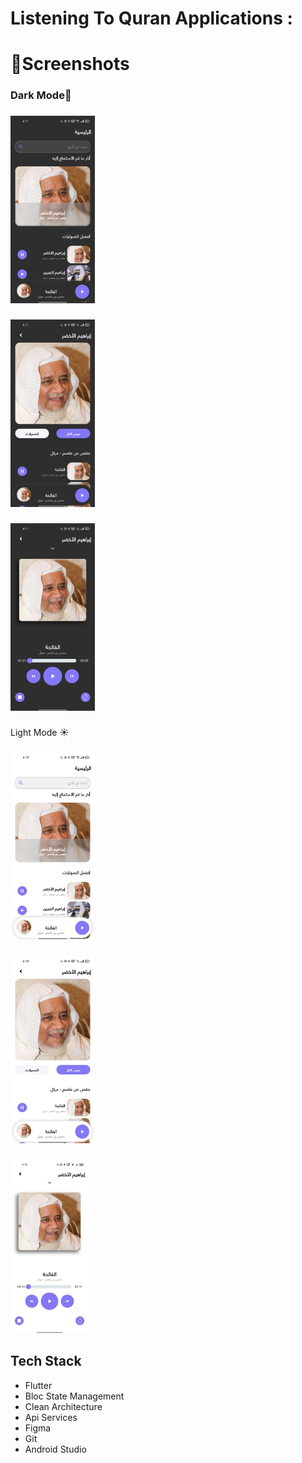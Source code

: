 <h1 align="left">Listening To Quran Applications :</h1>

###

<h1 align="left">📱Screenshots</h1>

###

<h3 align="left">Dark Mode🌙</h3>

###
<tr>
  <img height="300" src="https://github.com/saeedahmed725/astama_quran/blob/main/assets/screenshots/1%20dark.jpg?raw=true"  />

###

  <img height="300" src="https://github.com/saeedahmed725/astama_quran/blob/main/assets/screenshots/2%20dark.jpg?raw=true"  />

###

  <img height="300" src="https://github.com/saeedahmed725/astama_quran/blob/main/assets/screenshots/3%20dark.jpg?raw=true"  />

###
</tr>
<tr>

<p align="left">Light Mode ☀️</p>

###

  <img  height="300" src="https://github.com/saeedahmed725/astama_quran/blob/main/assets/screenshots/1%20light.jpg?raw=true"  />

###

  <img height="300" src="https://github.com/saeedahmed725/astama_quran/blob/main/assets/screenshots/2%20light.jpg?raw=true"  />

###

  <img height="278" src="https://github.com/saeedahmed725/astama_quran/blob/main/assets/screenshots/3%20light.jpg?raw=true"  />
</tr>

###

<h2 align="left">Tech Stack</h2>

- Flutter
- Bloc State Management
- Clean Architecture
- Api Services 
- Figma
- Git
- Android Studio

